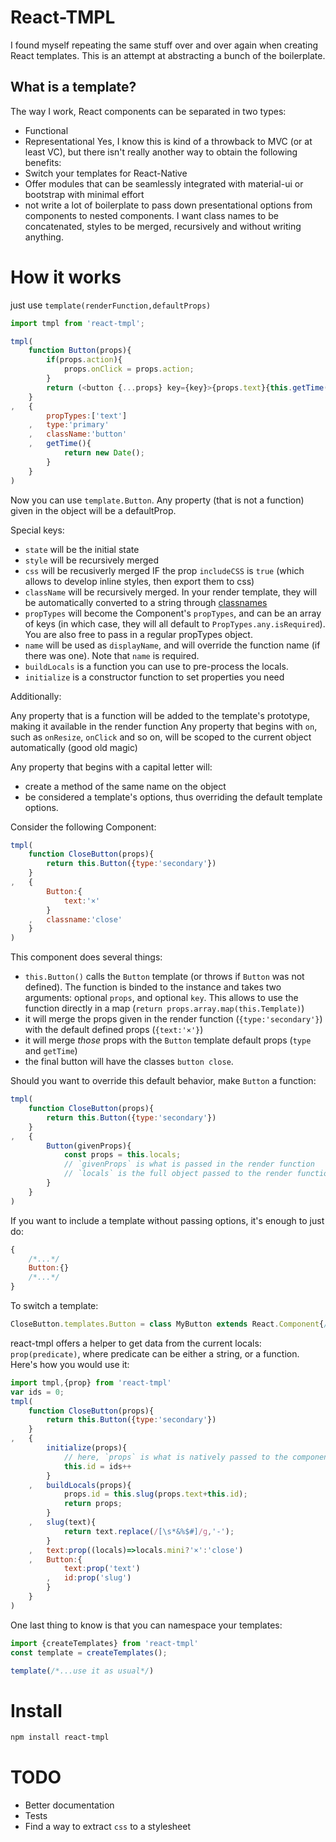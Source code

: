 # React-TMPL

I found myself repeating the same stuff over and over again when creating React templates. This is an attempt at abstracting a bunch of the boilerplate.

## What is a template?

The way I work, React components can be separated in two types:
- Functional
- Representational
Yes, I know this is kind of a throwback to MVC (or at least VC), but there isn't really another way to obtain the following benefits:
- Switch your templates for React-Native
- Offer modules that can be seamlessly integrated with material-ui or bootstrap with minimal effort
- not write a lot of boilerplate to pass down presentational options from components to nested components. I want class names to be concatenated, styles to be merged, recursively and without writing anything.


# How it works

just use `template(renderFunction,defaultProps)`

```js
import tmpl from 'react-tmpl';

tmpl(
	function Button(props){
		if(props.action){
			props.onClick = props.action;
		}
		return (<button {...props} key={key}>{props.text}{this.getTime()}</button>);
	}
,	{
		propTypes:['text']
	,	type:'primary'
	,	className:'button'
	,	getTime(){
			return new Date();
		}
	}
)
```
Now you can use `template.Button`.
Any property (that is not a function) given in the object will be a defaultProp.

Special keys:
- `state` will be the initial state
- `style` will be recursively merged
- `css` will be recusiverly merged IF the prop `includeCSS` is `true` (which allows to develop inline styles, then export them to css)
- `className` will be recursively merged. In your render template, they will be automatically converted to a string through [classnames](https://github.com/JedWatson/classnames)
- `propTypes` will become the Component's `propTypes`, and can be an array of keys (in which case, they will all default to `PropTypes.any.isRequired`). You are also free to pass in a regular propTypes object.
- `name` will be used as `displayName`, and will override the function name (if there was one). Note that `name` is required.
- `buildLocals` is a function you can use to pre-process the locals.
- `initialize` is a constructor function to set properties you need

Additionally:

Any property that is a function will be added to the template's prototype, making it available in the render function
Any property that begins with `on`, such as `onResize`, `onClick` and so on, will be scoped to the current object automatically (good old magic)


Any property that begins with a capital letter will:
- create a method of the same name on the object
- be considered a template's options, thus overriding the default template options.

Consider the following Component:

```js
tmpl(
	function CloseButton(props){
		return this.Button({type:'secondary'})
	}
,	{
		Button:{
			text:'×'
		}
	,	classname:'close'
	}
)
```

This component does several things:
- `this.Button()` calls the `Button` template (or throws if `Button` was not defined). The function is binded to the instance and takes two arguments: optional `props`, and optional `key`. This allows to use the function directly in a map (`return props.array.map(this.Template)`)
- it will merge the props given in the render function (`{type:'secondary'}`) with the default defined props (`{text:'×'}`)
- it will merge *those* props with the `Button` template default props (`type` and `getTime`)
- the final button will have the classes `button close`.

Should you want to override this default behavior, make `Button` a function:

```js
tmpl(
	function CloseButton(props){
		return this.Button({type:'secondary'})
	}
,	{
		Button(givenProps){
			const props = this.locals;
			// `givenProps` is what is passed in the render function
			// `locals` is the full object passed to the render function
		}
	}
)
```

If you want to include a template without passing options, it's enough to just do:
```js
{
	/*...*/
	Button:{}
	/*...*/
}
```

To switch a template:

```js
CloseButton.templates.Button = class MyButton extends React.Component{/*...*/}
```

react-tmpl offers a helper to get data from the current locals:
`prop(predicate)`, where predicate can be either a string, or a function.
Here's how you would use it:

```js
import tmpl,{prop} from 'react-tmpl'
var ids = 0;
tmpl(
	function CloseButton(props){
		return this.Button({type:'secondary'})
	}
,	{
		initialize(props){
			// here, `props` is what is natively passed to the component
			this.id = ids++
		}
	,	buildLocals(props){
			props.id = this.slug(props.text+this.id);
			return props;
		}
	,	slug(text){
			return text.replace(/[\s*&%$#]/g,'-');
		}
	,	text:prop((locals)=>locals.mini?'×':'close')
	,	Button:{
			text:prop('text')
		,	id:prop('slug')
		}
	}
)
```

One last thing to know is that you can namespace your templates:

```js
import {createTemplates} from 'react-tmpl'
const template = createTemplates();

template(/*...use it as usual*/)
```

# Install

```sh
npm install react-tmpl
```

# TODO

- Better documentation
- Tests
- Find a way to extract `css` to a stylesheet
